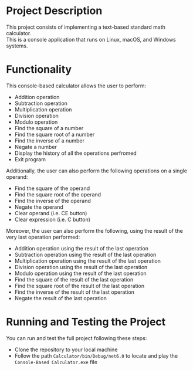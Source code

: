 # Project Description

This project consists of implementing a text-based standard math calculator.  <br /> 
This is a console application that runs on Linux, macOS, and Windows systems.

# Functionality

This console-based calculator allows the user to perform:
-	Addition operation
-	Subtraction operation
-	Multiplication operation
-	Division operation
-	Modulo operation
-	Find the square of a number
-	Find the square root of a number
-	Find the inverse of a number
-	Negate a number
-	Display the history of all the operations perfromed
-	Exit program

Additionally, the user can also perform the following operations on a single operand:
-	Find the square of the operand
-	Find the square root of the operand
-	Find the inverse of the operand
-	Negate the operand
-	Clear operand (i.e. CE button)
-	Clear expression (i.e. C button)

Moreover, the user can also perform the following, using the result of the very last operation performed:
-	Addition operation using the result of the last operation
-	Subtraction operation using the result of the last operation
-	Multiplication operation using the result of the last operation
-	Division operation using the result of the last operation
-	Modulo operation using the result of the last operation
-	Find the square of the result of the last operation
-	Find the square root of the result of the last operation
-	Find the inverse of the result of the last operation
-	Negate the result of the last operation

# Running and Testing the Project

You can run and test the full project following these steps:

- Clone the repository to your local machine
- Follow the path `Calculator/bin/Debug/net6.0` to locate and play the `Console-Based Calculator.exe` file